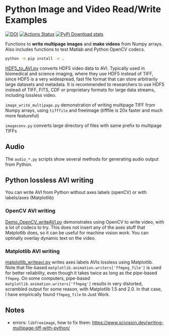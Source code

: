# Python Image and Video Read/Write Examples

[![DOI](https://zenodo.org/badge/30741849.svg)](https://zenodo.org/badge/latestdoi/30741849)
[![Actions Status](https://github.com/scivision/pyimagevideo/workflows/ci/badge.svg)](https://github.com/scivision/pyimagevideo/actions)
[![PyPi Download stats](http://pepy.tech/badge/pyimagevideo)](http://pepy.tech/project/pyimagevideo)

Functions to **write multipage images** and **make videos** from Numpy arrays.
Also includes functions to test Matlab and Python OpenCV codecs.

```sh
python -m pip install -e .
```

[HDF5_to_AVI.py](./HDF5_to_AVI.py) converts HDF5 video data to AVI.
Typically used in biomedical and science imaging, where they use HDF5 instead of TIFF,
since HDF5 is a very widespread, fast file format that can store arbitrarily large datasets and metadata.
It is recommended to researchers to use HDF5 instead of TIFF, FITS, CDF or proprietary
formats for large data streams, including lossless video.

`image_write_multipage.py` demonstration of writing multipage TIFF from
Numpy arrays, using `tifffile` and freeimage (tifffile is 20x faster and
much more featureful)

`imageconv.py` converts large directory of files with same prefix to multipage TIFFs

## Audio

The `audio_*.py` scripts show several methods for generating audio
output from Python.

## Python lossless AVI writing

You can write AVI from Python without axes labels (openCV) or with labels/axes (Matplotlib)

### OpenCV AVI writing

[Demo_OpenCV_writeAVI.py](Demo_OpenCV_writeAVI.py) demonstrates using
OpenCV to write video, with a lot of codecs to try. This does not insert
any of the axes stuff that Matplotlib does, so it can be useful for
machine vision work. You can optinally overlay dynamic text on the
video.

### Matplotlib AVI writing

[matplotlib_writeavi.py](matplotlib_writeavi.py) writes axes labels
AVIs lossless using Matplotlib. Note that file-based
`matplotlib.animation.writers['ffmpeg_file']` is used for better
reliability, even though it takes twice as long as the pipe-based
`ffmpeg`. On some computers, pipe-based
`matplotlib.animation.writers['ffmpeg']` results in very distorted,
scrambled output for some reason, with Matplotlib 1.5 and 2.0. In that
case, I have empirically found `ffmpeg_file` to Just Work.

## Notes

* errors: `libfreeimage`, how to fix them: https://www.scivision.dev/writing-multipage-tiff-with-python/
